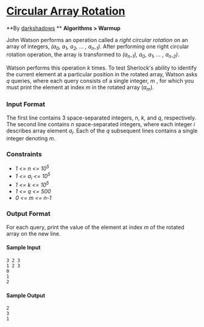 # [Circular Array Rotation](https://www.hackerrank.com/challenges/circular-array-rotation)

**By [darkshadows](https://www.hackerrank.com/darkshadows) **
**Algorithms > Warmup**

John Watson performs an operation called a *right circular rotation* on an array of integers, *(a<sub>0</sub>, a<sub>1</sub>, a<sub>2</sub>, ... , a<sub>n-1</sub>)*. After performing one right circular rotation operation, the array is transformed to *(a<sub>n-1</sub>), a<sub>0</sub>, a<sub>1</sub>, ... , a<sub>n-2</sub>)*.

Watson performs this operation *k* times. To test Sherlock's ability to identify the current element at a particular position in the rotated array, Watson asks *q* queries, where each query consists of a single integer, *m* , for which you must print the element at index *m* in the rotated array (*a<sub>m</sub>*).

### Input Format

The first line contains 3 space-separated integers, *n*, *k*, and *q*, respectively. The second line contains *n* space-separated integers, where each integer *i* describes array element *a<sub>i</sub>*.
Each of the *q* subsequent lines contains a single integer denoting *m*.

### Constraints

- *1 <= n <= 10<sup>5</sup>*
- *1 <= a<sub>i</sub> <= 10<sup>5</sup>*
- *1 <= k <= 10<sup>5</sup>*
- *1 <= q <= 500*
- *0 <= m <= n-1*

### Output Format

For each query, print the value of the element at index *m* of the rotated array on the new line.

#### Sample Input

    3 2 3
    1 2 3
    0
    1
    2

#### Sample Output
    2
    3
    1

